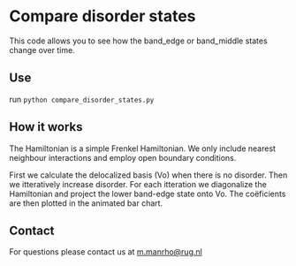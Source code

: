 # Compare disorder states
This code allows you to see how the band_edge or band_middle states change over time.

## Use
run `python compare_disorder_states.py`

## How it works
The Hamiltonian is a simple Frenkel Hamiltonian. We only include nearest neighbour interactions and employ open boundary conditions.

First we calculate the delocalized basis (Vo) when there is no disorder. Then we itteratively increase disorder. For each itteration we diagonalize the Hamiltonian and project the lower band-edge state onto Vo. The coëficients are then plotted in the animated bar chart.

## Contact
For questions please contact us at m.manrho@rug.nl
